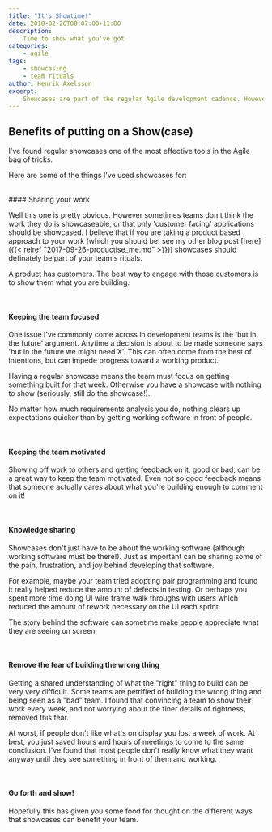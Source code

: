 ```yaml
---
title: "It's Showtime!"
date: 2018-02-26T08:07:00+11:00
description:
    Time to show what you've got
categories:
    - agile
tags:
    - showcasing
    - team rituals
author: Henrik Axelsson
excerpt:
    Showcases are part of the regular Agile development cadence. However I've worked at organisations that are 'Agile' yet don't do them. Despite its name, showcases can have greater benefits than simply showing work.
---
```


## Benefits of putting on a Show(case)

I've found regular showcases one of the most effective tools in the Agile bag of tricks.

Here are some of the things I've used showcases for:  

<br>
#### Sharing your work

Well this one is pretty obvious. However sometimes teams don't think the work they do is showcaseable, or that only 'customer facing' applications should be showcased. I believe that if you are taking a product based approach to your work (which you should be! see my other blog post [here]({{< relref "2017-09-26-productise_me.md" >}})) showcases should definately be part of your team's rituals.

A product has customers. The best way to engage with those customers is to show them what you are building.

<br>

#### Keeping the team focused

One issue I've commonly come across in development teams is the 'but in the future' argument. Anytime a decision is about to be made someone says 'but in the future we might need X'. This can often come from the best of intentions, but can impede progress toward a working product.

Having a regular showcase means the team must focus on getting something built for that week. Otherwise you have a showcase with nothing to show (seriously, still do the showcase!).

No matter how much requirements analysis you do, nothing clears up expectations quicker than by getting working software in front of people.

<br>

#### Keeping the team motivated
Showing off work to others and getting feedback on it, good or bad, can be a great way to keep the team motivated. Even not so good feedback means that someone actually cares about what you're building enough to comment on it!

<br>

#### Knowledge sharing
Showcases don't just have to be about the working software (although working software must be there!). Just as important can be sharing some of the pain, frustration, and joy behind developing that software.

For example, maybe your team tried adopting pair programming and found it really helped reduce the amount of defects in testing. Or perhaps you spent more time doing UI wire frame walk throughs with users which reduced the amount of rework necessary on the UI each sprint.

The story behind the software can sometime make people appreciate what they are seeing on screen.

<br>

#### Remove the fear of building the wrong thing
Getting a shared understanding of what the "right" thing to build can be very very difficult. Some teams are petrified of building the wrong thing and being seen as a "bad" team. I found that convincing a team to show their work every week, and not worrying about the finer details of rightness, removed this fear.

At worst, if people don't like what's on display you lost a week of work. At best, you just saved hours and hours of meetings to come to the same conclusion. I've found that most people don't really know what they want anyway until they see something in front of them and working.

<br>

#### Go forth and show!
Hopefully this has given you some food for thought on the different ways that showcases can benefit your team.
